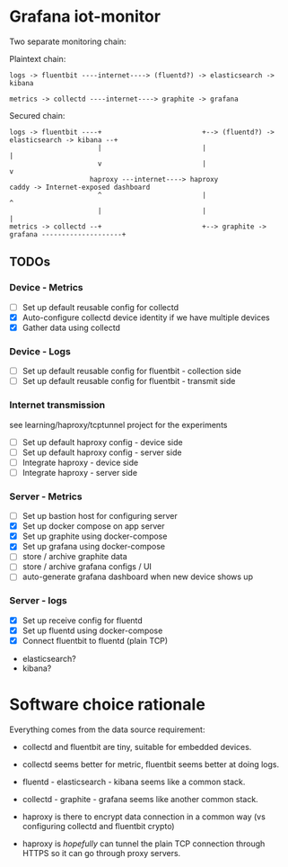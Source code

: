 # Grafana iot-monitor

Two separate monitoring chain:

Plaintext chain:
```
logs -> fluentbit ----internet----> (fluentd?) -> elasticsearch -> kibana

metrics -> collectd ----internet----> graphite -> grafana

```

Secured chain:
```
logs -> fluentbit ----+                         +--> (fluentd?) -> elasticsearch -> kibana --+
                      |                         |                                            |
                      v                         |                                            v
                    haproxy ---internet----> haproxy                                       caddy -> Internet-exposed dashboard
                      ^                         |                                            ^
                      |                         |                                            |
metrics -> collectd --+                         +--> graphite -> grafana --------------------+
```


## TODOs

### Device - Metrics
- [ ] Set up default reusable config for collectd
- [x] Auto-configure collectd device identity if we have multiple devices
- [x] Gather data using collectd

### Device - Logs
- [ ] Set up default reusable config for fluentbit - collection side
- [ ] Set up default reusable config for fluentbit - transmit side

### Internet transmission
see learning/haproxy/tcptunnel project for the experiments
- [ ] Set up default haproxy config - device side
- [ ] Set up default haproxy config - server side
- [ ] Integrate haproxy - device side
- [ ] Integrate haproxy - server side

### Server - Metrics
- [ ] Set up bastion host for configuring server
- [x] Set up docker compose on app server
- [x] Set up graphite using docker-compose
- [x] Set up grafana using docker-compose
- [ ] store / archive graphite data
- [ ] store / archive grafana configs / UI
- [ ] auto-generate grafana dashboard when new device shows up

### Server - logs
- [x] Set up receive config for fluentd
- [x] Set up fluentd using docker-compose
- [x] Connect fluentbit to fluentd (plain TCP)
- elasticsearch?
- kibana?


# Software choice rationale
Everything comes from the data source requirement:
- collectd and fluentbit are tiny, suitable for embedded devices.
- collectd seems better for metric, fluentbit seems better at doing logs.

- fluentd - elasticsearch - kibana seems like a common stack.
- collectd - graphite - grafana seems like another common stack.

- haproxy is there to encrypt data connection in a common way (vs configuring  collectd and fluentbit crypto)
- haproxy is _hopefully_ can tunnel the plain TCP connection through HTTPS so it can go through proxy servers.
